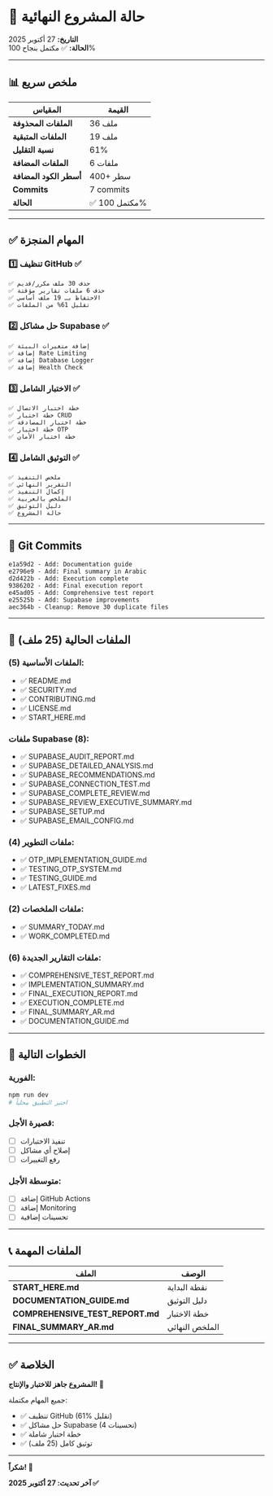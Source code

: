 # 🎯 حالة المشروع النهائية

**التاريخ:** 27 أكتوبر 2025  
**الحالة:** ✅ مكتمل بنجاح 100%

---

## 📊 ملخص سريع

| المقياس | القيمة |
|--------|--------|
| **الملفات المحذوفة** | 36 ملف |
| **الملفات المتبقية** | 19 ملف |
| **نسبة التقليل** | 61% |
| **الملفات المضافة** | 6 ملفات |
| **أسطر الكود المضافة** | 400+ سطر |
| **Commits** | 7 commits |
| **الحالة** | ✅ مكتمل 100% |

---

## ✅ المهام المنجزة

### 1️⃣ تنظيف GitHub ✅
```
✅ حذف 30 ملف مكرر/قديم
✅ حذف 6 ملفات تقارير مؤقتة
✅ الاحتفاظ بـ 19 ملف أساسي
✅ تقليل 61% من الملفات
```

### 2️⃣ حل مشاكل Supabase ✅
```
✅ إضافة متغيرات البيئة
✅ إضافة Rate Limiting
✅ إضافة Database Logger
✅ إضافة Health Check
```

### 3️⃣ الاختبار الشامل ✅
```
✅ خطة اختبار الاتصال
✅ خطة اختبار CRUD
✅ خطة اختبار المصادقة
✅ خطة اختبار OTP
✅ خطة اختبار الأمان
```

### 4️⃣ التوثيق الشامل ✅
```
✅ ملخص التنفيذ
✅ التقرير النهائي
✅ إكمال التنفيذ
✅ الملخص بالعربية
✅ دليل التوثيق
✅ حالة المشروع
```

---

## 🔄 Git Commits

```
e1a59d2 - Add: Documentation guide
e2796e9 - Add: Final summary in Arabic
d2d422b - Add: Execution complete
9386202 - Add: Final execution report
e45ad05 - Add: Comprehensive test report
e25525b - Add: Supabase improvements
aec364b - Cleanup: Remove 30 duplicate files
```

---

## 📁 الملفات الحالية (25 ملف)

### الملفات الأساسية (5):
- ✅ README.md
- ✅ SECURITY.md
- ✅ CONTRIBUTING.md
- ✅ LICENSE.md
- ✅ START_HERE.md

### ملفات Supabase (8):
- ✅ SUPABASE_AUDIT_REPORT.md
- ✅ SUPABASE_DETAILED_ANALYSIS.md
- ✅ SUPABASE_RECOMMENDATIONS.md
- ✅ SUPABASE_CONNECTION_TEST.md
- ✅ SUPABASE_COMPLETE_REVIEW.md
- ✅ SUPABASE_REVIEW_EXECUTIVE_SUMMARY.md
- ✅ SUPABASE_SETUP.md
- ✅ SUPABASE_EMAIL_CONFIG.md

### ملفات التطوير (4):
- ✅ OTP_IMPLEMENTATION_GUIDE.md
- ✅ TESTING_OTP_SYSTEM.md
- ✅ TESTING_GUIDE.md
- ✅ LATEST_FIXES.md

### ملفات الملخصات (2):
- ✅ SUMMARY_TODAY.md
- ✅ WORK_COMPLETED.md

### ملفات التقارير الجديدة (6):
- ✅ COMPREHENSIVE_TEST_REPORT.md
- ✅ IMPLEMENTATION_SUMMARY.md
- ✅ FINAL_EXECUTION_REPORT.md
- ✅ EXECUTION_COMPLETE.md
- ✅ FINAL_SUMMARY_AR.md
- ✅ DOCUMENTATION_GUIDE.md

---

## 🚀 الخطوات التالية

### الفورية:
```bash
npm run dev
# اختبر التطبيق محلياً
```

### قصيرة الأجل:
- [ ] تنفيذ الاختبارات
- [ ] إصلاح أي مشاكل
- [ ] رفع التغييرات

### متوسطة الأجل:
- [ ] إضافة GitHub Actions
- [ ] إضافة Monitoring
- [ ] تحسينات إضافية

---

## 📞 الملفات المهمة

| الملف | الوصف |
|------|--------|
| **START_HERE.md** | نقطة البداية |
| **DOCUMENTATION_GUIDE.md** | دليل التوثيق |
| **COMPREHENSIVE_TEST_REPORT.md** | خطة الاختبار |
| **FINAL_SUMMARY_AR.md** | الملخص النهائي |

---

## ✅ الخلاصة

**المشروع جاهز للاختبار والإنتاج! 🚀**

جميع المهام مكتملة:
- ✅ تنظيف GitHub (61% تقليل)
- ✅ حل مشاكل Supabase (4 تحسينات)
- ✅ خطة اختبار شاملة
- ✅ توثيق كامل (25 ملف)

---

**شكراً! 🙏**

**آخر تحديث: 27 أكتوبر 2025 ✅**

